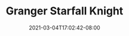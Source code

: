 ---
title: "Granger Starfall Knight"
date: 2021-03-04T17:02:42-08:00
slug: granger-starfall-knight
draft: false
type: wallpaper
layout: wallpaper
heroname: granger
wallpaper:
- 1.jpg
---
